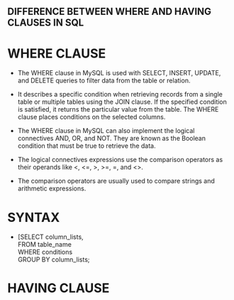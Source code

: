 ## DIFFERENCE BETWEEN WHERE AND HAVING CLAUSES IN SQL


# WHERE CLAUSE

- The WHERE clause in MySQL is used with SELECT, INSERT, UPDATE, and DELETE queries to filter data from the table or relation. 

- It describes a specific condition when retrieving records from a single table or multiple tables using the JOIN clause. If the specified condition is satisfied, it returns the particular value from the table. The WHERE clause places conditions on the selected columns.

- The WHERE clause in MySQL can also implement the logical connectives AND, OR, and NOT. They are known as the Boolean condition that must be true to retrieve the data. 

- The logical connectives expressions use the comparison operators as their operands like <, <=, >, >=, =, and <>. 

- The comparison operators are usually used to compare strings and arithmetic expressions.

# SYNTAX

* [SELECT column_lists,     
FROM table_name  
WHERE conditions  
GROUP BY column_lists; 


# HAVING CLAUSE
